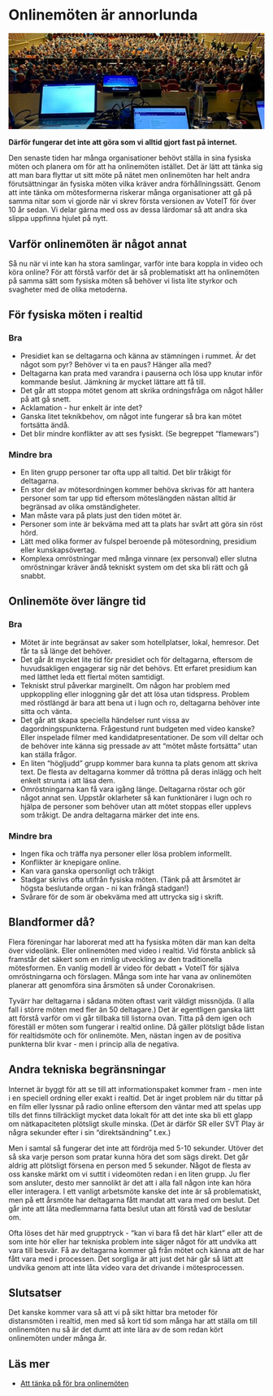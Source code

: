 # Onlinemöten är annorlunda

![Livemöte](../assets/online-meetings-different.jpeg)

**Därför fungerar det inte att göra som vi alltid gjort fast på internet.**

Den senaste tiden har många organisationer behövt ställa in sina fysiska möten och planera om för att ha onlinemöten istället. Det är lätt att tänka sig att man bara flyttar ut sitt möte på nätet men onlinemöten har helt andra förutsättningar än fysiska möten vilka kräver andra förhållningssätt. Genom att inte tänka om mötesformerna riskerar många organisationer att gå på samma nitar som vi gjorde när vi skrev första versionen av VoteIT för över 10 år sedan. Vi delar gärna med oss av dessa lärdomar så att andra ska slippa uppfinna hjulet på nytt.

## Varför onlinemöten är något annat
Så nu när vi inte kan ha stora samlingar, varför inte bara koppla in video och köra online? För att förstå varför det är så problematiskt att ha onlinemöten på samma sätt som fysiska möten så behöver vi lista lite styrkor och svagheter med de olika metoderna.

## För fysiska möten i realtid
### Bra
- Presidiet kan se deltagarna och känna av stämningen i rummet. Är det något som pyr? Behöver vi ta en paus? Hänger alla med?
- Deltagarna kan prata med varandra i pauserna och lösa upp knutar inför kommande beslut. Jämkning är mycket lättare att få till.
- Det går att stoppa mötet genom att skrika ordningsfråga om något håller på att gå snett.
- Acklamation - hur enkelt är inte det?
- Ganska litet teknikbehov, om något inte fungerar så bra kan mötet fortsätta ändå.
- Det blir mindre konflikter av att ses fysiskt. (Se begreppet “flamewars”)

### Mindre bra
- En liten grupp personer tar ofta upp all taltid. Det blir tråkigt för deltagarna.
- En stor del av mötesordningen kommer behöva skrivas för att hantera personer som tar upp tid eftersom möteslängden nästan alltid är begränsad av olika omständigheter.
- Man måste vara på plats just den tiden mötet är.
- Personer som inte är bekväma med att ta plats har svårt att göra sin röst hörd.
- Lätt med olika former av fulspel beroende på mötesordning, presidium eller kunskapsövertag.
- Komplexa omröstningar med många vinnare (ex personval) eller slutna omröstningar kräver ändå tekniskt system om det ska bli rätt och gå snabbt.

## Onlinemöte över längre tid
### Bra
- Mötet är inte begränsat av saker som hotellplatser, lokal, hemresor. Det får ta så länge det behöver.
- Det går åt mycket lite tid för presidiet och för deltagarna, eftersom de huvudsakligen engagerar sig när det behövs. Ett erfaret presidium kan med lätthet leda ett flertal möten samtidigt.
- Tekniskt strul påverkar marginellt. Om någon har problem med uppkoppling eller inloggning går det att lösa utan tidspress. Problem med röstlängd är bara att bena ut i lugn och ro, deltagarna behöver inte sitta och vänta.
- Det går att skapa speciella händelser runt vissa av dagordningspunkterna. Frågestund runt budgeten med video kanske? Eller inspelade filmer med kandidatpresentationer. De som vill deltar och de behöver inte känna sig pressade av att “mötet måste fortsätta” utan kan ställa frågor.
- En liten “högljudd” grupp kommer bara kunna ta plats genom att skriva text. De flesta av deltagarna kommer då tröttna på deras inlägg och helt enkelt strunta i att läsa dem.
- Omröstningarna kan få vara igång länge. Deltagarna röstar och gör något annat sen. Uppstår oklarheter så kan funktionärer i lugn och ro hjälpa de personer som behöver utan att mötet stoppas eller upplevs som tråkigt. De andra deltagarna märker det inte ens.

### Mindre bra
- Ingen fika och träffa nya personer eller lösa problem informellt.
- Konflikter är knepigare online.
- Kan vara ganska opersonligt och tråkigt
- Stadgar skrivs ofta utifrån fysiska möten. (Tänk på att årsmötet är högsta beslutande organ - ni kan frångå stadgan!)
- Svårare för de som är obekväma med att uttrycka sig i skrift.

## Blandformer då?
Flera föreningar har laborerat med att ha fysiska möten där man kan delta över videolänk. Eller onlinemöten med video i realtid. Vid första anblick så framstår det säkert som en rimlig utveckling av den traditionella mötesformen. En vanlig modell är video för debatt + VoteIT för själva omröstningarna och förslagen. Många som inte har vana av onlinemöten planerar att genomföra sina årsmöten så under Coronakrisen.

Tyvärr har deltagarna i sådana möten oftast varit väldigt missnöjda. (I alla fall i större möten med fler än 50 deltagare.) Det är egentligen ganska lätt att förstå varför om vi går tillbaka till listorna ovan. Titta på dem igen och föreställ er möten som fungerar i realtid online. Då gäller plötsligt både listan för realtidsmöte och för onlinemöte. Men, nästan ingen av de positiva punkterna blir kvar - men i princip alla de negativa.

## Andra tekniska begränsningar
Internet är byggt för att se till att informationspaket kommer fram - men inte i en speciell ordning eller exakt i realtid. Det är inget problem när du tittar på en film eller lyssnar på radio online eftersom den väntar med att spelas upp tills det finns tillräckligt mycket data lokalt för att det inte ska bli ett glapp om nätkapaciteten plötsligt skulle minska. (Det är därför SR eller SVT Play är några sekunder efter i sin “direktsändning” t.ex.)

Men i samtal så fungerar det inte att fördröja med 5-10 sekunder. Utöver det så ska varje person som pratar kunna höra det som sägs direkt. Det går aldrig att plötsligt försena en person med 5 sekunder. Något de flesta av oss kanske märkt om vi suttit i videomöten redan i en liten grupp. Ju fler som ansluter, desto mer sannolikt är det att i alla fall någon inte kan höra eller interagera. I ett vanligt arbetsmöte kanske det inte är så problematiskt, men på ett årsmöte har deltagarna fått mandat att vara med om beslut. Det går inte att låta medlemmarna fatta beslut utan att förstå vad de beslutar om.

Ofta löses det här med grupptryck - “kan vi bara få det här klart” eller att de som inte hör eller har tekniska problem inte säger något för att undvika att vara till besvär. Få av deltagarna kommer gå från mötet och känna att de har fått vara med i processen. Det sorgliga är att just det här går så lätt att undvika genom att inte låta video vara det drivande i mötesprocessen.

## Slutsatser
Det kanske kommer vara så att vi på sikt hittar bra metoder för distansmöten i realtid, men med så kort tid som många har att ställa om till onlinemöten nu så är det dumt att inte lära av de som redan kört onlinemöten under många år.

## Läs mer
- [Att tänka på för bra onlinemöten](att-tanka-pa.html)
